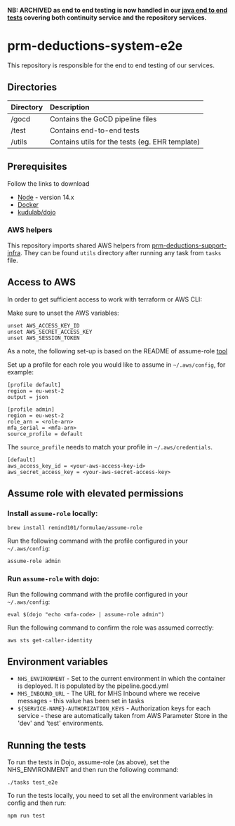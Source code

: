 **NB: ARCHIVED as end to end testing is now handled in our [java end to end tests](https://github.com/nhsconnect/prm-repo-e2e-tests) covering
both continuity service and the repository services.**


# prm-deductions-system-e2e

This repository is responsible for the end to end testing of our services.

## Directories

| Directory         | Description                                       |
| :---------------- | :------------------------------------------------ |
| /gocd             | Contains the GoCD pipeline files                  |
| /test             | Contains end-to-end tests                         |
| /utils            | Contains utils for the tests (eg. EHR template)   |

## Prerequisites

Follow the links to download

- [Node](https://nodejs.org/en/download/package-manager/#nvm) - version 14.x
- [Docker](https://docs.docker.com/install/)
- [kudulab/dojo](https://github.com/kudulab/dojo#installation)

### AWS helpers

This repository imports shared AWS helpers from [prm-deductions-support-infra](https://github.com/nhsconnect/prm-deductions-support-infra/).
They can be found `utils` directory after running any task from `tasks` file.


## Access to AWS

In order to get sufficient access to work with terraform or AWS CLI:

Make sure to unset the AWS variables:
```
unset AWS_ACCESS_KEY_ID
unset AWS_SECRET_ACCESS_KEY
unset AWS_SESSION_TOKEN
```

As a note, the following set-up is based on the README of assume-role [tool](https://github.com/remind101/assume-role)

Set up a profile for each role you would like to assume in `~/.aws/config`, for example:

```
[profile default]
region = eu-west-2
output = json

[profile admin]
region = eu-west-2
role_arn = <role-arn>
mfa_serial = <mfa-arn>
source_profile = default
```

The `source_profile` needs to match your profile in `~/.aws/credentials`.
```
[default]
aws_access_key_id = <your-aws-access-key-id>
aws_secret_access_key = <your-aws-secret-access-key>
```

## Assume role with elevated permissions 

### Install `assume-role` locally:
`brew install remind101/formulae/assume-role`

Run the following command with the profile configured in your `~/.aws/config`:

`assume-role admin`

### Run `assume-role` with dojo:
Run the following command with the profile configured in your `~/.aws/config`:

`eval $(dojo "echo <mfa-code> | assume-role admin")`

Run the following command to confirm the role was assumed correctly:

`aws sts get-caller-identity`

## Environment variables

- `NHS_ENVIRONMENT` - Set to the current environment in which the container is deployed. It is populated by the pipeline.gocd.yml
- `MHS_INBOUND_URL` - The URL for MHS Inbound where we receive messages - this value has been set in tasks
- `${SERVICE-NAME}-AUTHORIZATION_KEYS` - Authorization keys for each service - these are automatically taken from AWS Parameter Store in the 'dev' and 'test' environments.

## Running the tests

To run the tests in Dojo, assume-role (as above), set the NHS_ENVIRONMENT and then run the following command:

`./tasks test_e2e`

To run the tests locally, you need to set all the environment variables in config and then run:

`npm run test`




